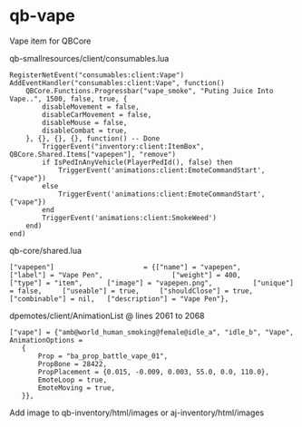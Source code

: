 # qb-vape
Vape item for QBCore

qb-smallresources/client/consumables.lua

```
RegisterNetEvent("consumables:client:Vape")
AddEventHandler("consumables:client:Vape", function()
    QBCore.Functions.Progressbar("vape_smoke", "Puting Juice Into Vape..", 1500, false, true, {
        disableMovement = false,
        disableCarMovement = false,
		disableMouse = false,
		disableCombat = true,
    }, {}, {}, {}, function() -- Done
        TriggerEvent("inventory:client:ItemBox", QBCore.Shared.Items["vapepen"], "remove")
        if IsPedInAnyVehicle(PlayerPedId(), false) then
            TriggerEvent('animations:client:EmoteCommandStart', {"vape"})
        else
            TriggerEvent('animations:client:EmoteCommandStart', {"vape"})
        end
        TriggerEvent('animations:client:SmokeWeed')
    end)
end)
```

qb-core/shared.lua
```
["vapepen"] 			 		 = {["name"] = "vapepen", 						["label"] = "Vape Pen", 				["weight"] = 400, 		["type"] = "item", 		["image"] = "vapepen.png", 			["unique"] = false, 	["useable"] = true, 	["shouldClose"] = true,	   ["combinable"] = nil,   ["description"] = "Vape Pen"},
```
dpemotes/client/AnimationList @ lines 2061 to  2068
```
["vape"] = {"amb@world_human_smoking@female@idle_a", "idle_b", "Vape", AnimationOptions =
   {
       Prop = "ba_prop_battle_vape_01",
       PropBone = 28422,
       PropPlacement = {0.015, -0.009, 0.003, 55.0, 0.0, 110.0},
       EmoteLoop = true,
       EmoteMoving = true,
   }},
```  
Add image to qb-inventory/html/images or aj-inventory/html/images
